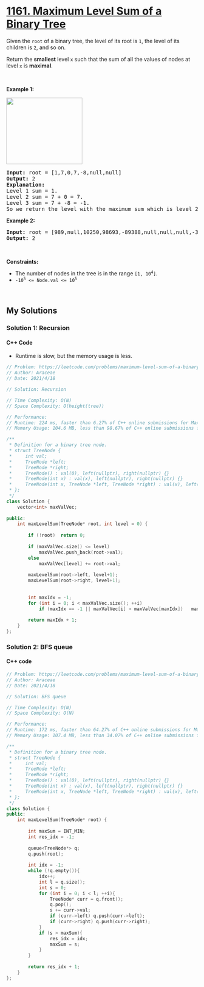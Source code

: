 # [1161. Maximum Level Sum of a Binary Tree](https://leetcode.com/problems/maximum-level-sum-of-a-binary-tree/)

<div><p>Given the <code>root</code> of a binary tree, the level of its root is <code>1</code>, the level of its children is <code>2</code>, and so on.</p>

<p>Return the <strong>smallest</strong> level <code>x</code> such that the sum of all the values of nodes at level <code>x</code> is <strong>maximal</strong>.</p>

<p>&nbsp;</p>
<p><strong>Example 1:</strong></p>
<img alt="" src="https://assets.leetcode.com/uploads/2019/05/03/capture.JPG" style="width: 200px; height: 175px;">
<pre><strong>Input:</strong> root = [1,7,0,7,-8,null,null]
<strong>Output:</strong> 2
<strong>Explanation: </strong>
Level 1 sum = 1.
Level 2 sum = 7 + 0 = 7.
Level 3 sum = 7 + -8 = -1.
So we return the level with the maximum sum which is level 2.
</pre>

<p><strong>Example 2:</strong></p>

<pre><strong>Input:</strong> root = [989,null,10250,98693,-89388,null,null,null,-32127]
<strong>Output:</strong> 2
</pre>

<p>&nbsp;</p>
<p><strong>Constraints:</strong></p>

<ul>
	<li>The number of nodes in the tree is in the range <code>[1, 10<sup>4</sup>]</code>.</li>
	<li><code>-10<sup>5</sup> &lt;= Node.val &lt;= 10<sup>5</sup></code></li>
</ul>
</div>

<p>&nbsp;</p>

## My Solutions
### Solution 1: Recursion
#### C++ Code
- Runtime is slow, but the memory usage is less.
```cpp
// Problem: https://leetcode.com/problems/maximum-level-sum-of-a-binary-tree/
// Author: Araceae
// Date: 2021/4/18

// Solution: Recursion

// Time Complexity: O(N)
// Space Complexity: O(height(tree))

// Performance:
// Runtime: 224 ms, faster than 6.27% of C++ online submissions for Maximum Level Sum of a Binary Tree.
// Memory Usage: 104.6 MB, less than 98.67% of C++ online submissions for Maximum Level Sum of a Binary Tree.

/**
 * Definition for a binary tree node.
 * struct TreeNode {
 *     int val;
 *     TreeNode *left;
 *     TreeNode *right;
 *     TreeNode() : val(0), left(nullptr), right(nullptr) {}
 *     TreeNode(int x) : val(x), left(nullptr), right(nullptr) {}
 *     TreeNode(int x, TreeNode *left, TreeNode *right) : val(x), left(left), right(right) {}
 * };
 */
class Solution {
    vector<int> maxValVec;
    
public:
    int maxLevelSum(TreeNode* root, int level = 0) {
        
        if (!root)  return 0;
        
        if (maxValVec.size() <= level)
            maxValVec.push_back(root->val);
        else
            maxValVec[level] += root->val;
        
        maxLevelSum(root->left, level+1);
        maxLevelSum(root->right, level+1);
        
        
        int maxIdx = -1;
        for (int i = 0; i < maxValVec.size(); ++i)
            if (maxIdx == -1 || maxValVec[i] > maxValVec[maxIdx])   maxIdx = i;
        
        return maxIdx + 1;
    }
};
```

### Solution 2: BFS queue
#### C++ code
```cpp
// Problem: https://leetcode.com/problems/maximum-level-sum-of-a-binary-tree/
// Author: Araceae
// Date: 2021/4/18

// Solution: BFS queue

// Time Complexity: O(N)
// Space Complexity: O(N)

// Performance:
// Runtime: 172 ms, faster than 64.27% of C++ online submissions for Maximum Level Sum of a Binary Tree.
// Memory Usage: 107.4 MB, less than 34.07% of C++ online submissions for Maximum Level Sum of a Binary Tree.

/**
 * Definition for a binary tree node.
 * struct TreeNode {
 *     int val;
 *     TreeNode *left;
 *     TreeNode *right;
 *     TreeNode() : val(0), left(nullptr), right(nullptr) {}
 *     TreeNode(int x) : val(x), left(nullptr), right(nullptr) {}
 *     TreeNode(int x, TreeNode *left, TreeNode *right) : val(x), left(left), right(right) {}
 * };
 */
class Solution {
public:
    int maxLevelSum(TreeNode* root) {
        
        int maxSum = INT_MIN;
        int res_idx = -1;
        
        queue<TreeNode*> q;
        q.push(root);
        
        int idx = -1;
        while (!q.empty()){
            idx++;
            int l = q.size();
            int s = 0;
            for (int i = 0; i < l; ++i){
                TreeNode* curr = q.front();
                q.pop();
                s += curr->val;
                if (curr->left) q.push(curr->left);
                if (curr->right) q.push(curr->right);
            }
            if (s > maxSum){
                res_idx = idx;
                maxSum = s;
            }
        }
        
        return res_idx + 1;
    }
};
```